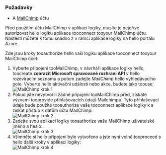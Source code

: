 ### <a name="prerequisites"></a>Požadavky
* A [MailChimp](https://www.MailChimp.com/) účtu 

Před použitím účtu MailChimp v aplikaci logiky, musíte je nejdříve autorizovat hello logiku aplikace tooconnect tooyour MailChimp účtu. Naštěstí můžete k tomu snadno z v rámci aplikace logiky na hello portálu Azure. 

Zde jsou kroky tooauthorize hello vaší logiku aplikace tooconnect tooyour MailChimp účet:

1. Vyberte připojení tooMailChimp, v návrháři aplikace logiky hello, toocreate **zobrazit Microsoft spravované rozhraní API** v hello rozevíracím seznamu a potom zadejte *MailChimp* hello vyhledávacího pole. Vyberte hello aktivační události nebo akce, budete jako toouse:  
   ![MailChimp krok 1](./media/connectors-create-api-mailchimp/mailchimp-1.png)
2. Pokud jste nevytvořili žádné připojení tooMailChimp před, získáte výzvami tooprovide přihlašovacích údajů Mailchimpu. Tyto přihlašovací údaje bude použité tooauthorize vaše tooconnect aplikace logiky k a získat přístup k datům účtu MailChimp:  
   ![MailChimp krok 2](./media/connectors-create-api-mailchimp/mailchimp-2.png)
3. Zadejte svou aplikaci logiky tooauthorize vaše MailChimp uživatelské jméno a heslo:  
   ![MailChimp krok 3](./media/connectors-create-api-mailchimp/mailchimp-3.png)   
4. Všimněte si hello připojení bylo vytvořeno a jste nyní volné tooproceed s hello další kroky v aplikaci logiky:  
   ![MailChimp krok 4](./media/connectors-create-api-mailchimp/mailchimp-4.png)

